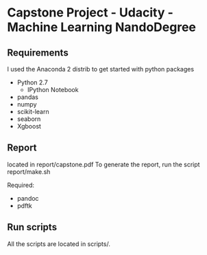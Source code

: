 # Capstone Project - Udacity - Machine Learning NandoDegree

## Requirements

I used the Anaconda 2 distrib to get started with python packages

* Python 2.7
  * IPython Notebook
* pandas
* numpy
* scikit-learn
* seaborn
* Xgboost

## Report

located in report/capstone.pdf
To generate the report, run the script report/make.sh

Required:

* pandoc
* pdftk

## Run scripts

All the scripts are located in scripts/.
